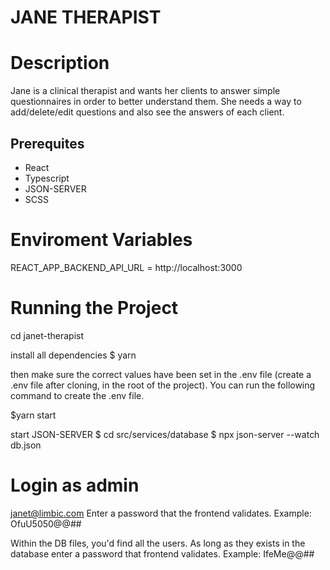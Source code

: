 # JANE THERAPIST

# Description
Jane is a clinical therapist and wants her clients to answer simple questionnaires in order to better understand them. She needs a way to add/delete/edit questions and also see the answers of each client.

## Prerequites

- React
- Typescript
- JSON-SERVER
- SCSS

# Enviroment Variables
REACT_APP_BACKEND_API_URL = http://localhost:3000

# Running the Project
cd janet-therapist

install all dependencies
$ yarn 

then make sure the correct values have been set in the .env file (create a .env file after cloning, in the root of the project). You can run the following command to create the .env file.

$yarn start


start JSON-SERVER
$ cd src/services/database 
$ npx json-server --watch db.json

# Login as admin
janet@limbic.com
Enter a password that the frontend validates. Example: OfuU5050@@##

Within the DB files, you'd find all the users. As long as they exists in the database enter a password that
frontend validates. Example: IfeMe@@##
